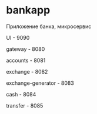 # bankapp
Приложение банка, микросервис

UI - 9090

gateway - 8080

accounts - 8081

exchange - 8082

exchange-generator - 8083

cash - 8084

transfer - 8085